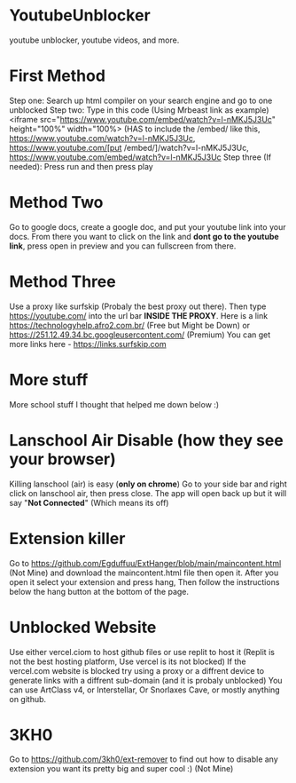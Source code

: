 # YoutubeUnblocker
youtube unblocker, youtube videos, and more.
# First Method
Step one: Search up html compiler on your search engine and go to one unblocked
Step two: Type in this code (Using Mrbeast link as example) <iframe src="https://www.youtube.com/embed/watch?v=l-nMKJ5J3Uc" height="100%" width="100%></iframe> (HAS to include the /embed/ like this,
https://www.youtube.com/watch?v=l-nMKJ5J3Uc, https://www.youtube.com/[put /embed/]/watch?v=l-nMKJ5J3Uc, https://www.youtube.com/embed/watch?v=l-nMKJ5J3Uc
Step three (If needed): Press run and then press play
# Method Two
Go to google docs, create a google doc, and put your youtube link into your docs. From there you want to click on the link and **dont go to the youtube link**, press open in preview and you can fullscreen from there.
# Method Three
Use a proxy like surfskip (Probaly the best proxy out there). Then type https://youtube.com/ into the url bar **INSIDE THE PROXY**. Here is a link https://technologyhelp.afro2.com.br/ (Free but Might be Down) or https://251.12.49.34.bc.googleusercontent.com/ (Premium)
You can get more links here - https://links.surfskip.com
# More stuff
More school stuff I thought that helped me down below :)
# Lanschool Air Disable (how they see your browser)
Killing lanschool (air) is easy (**only on chrome**)
Go to your side bar and right click on lanschool air, then press close. The app will open back up but it will say "**Not Connected**" (Which means its off)
# Extension killer
Go to https://github.com/Egduffuu/ExtHanger/blob/main/maincontent.html (Not Mine) and download the maincontent.html file then open it. After you open it select your extension and press hang, Then follow the instructions below the hang button at the bottom of the page.
# Unblocked Website
Use either vercel.ciom to host github files or use replit to host it (Replit is not the best hosting platform, Use vercel is its not blocked) If the vercel.com website is blocked 
try using a proxy or a diffrent device to generate links with a diffrent sub-domain (and it is probaly unblocked) You can use ArtClass v4, or Interstellar, Or Snorlaxes Cave, 
or mostly anything on github.
# 3KH0
Go to https://github.com/3kh0/ext-remover to find out how to disable any extension you want its pretty big and super cool :) (Not Mine)
